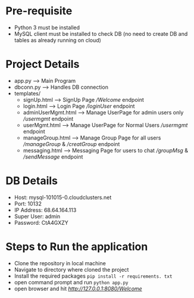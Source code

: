 # Pre-requisite
* Python 3 must be installed
* MySQL client must be installed to check DB (no need to create DB and tables as already running on cloud)

# Project Details
* app.py --> Main Program 
* dbconn.py --> Handles DB connection
* templates/
  * signUp.html --> SignUp Page */Welcome* endpoint
  * login.html --> Login Page */loginUser* endpoint
  * adminUserMgmt.html --> Manage UserPage for admin users only */usermgmt* endpoint
  * userMgmt.html  --> Manage UserPage for Normal Users */usermgmt* endpoint
  * manageGroup.html --> Manage Group Page for all users */manageGroup* & */creatGroup* endpoint 
  * messaging.html --> Messaging Page for users to chat */groupMsg* & */sendMessage* endpoint


# DB Details
* Host: mysql-101015-0.cloudclusters.net
* Port: 10132
* IP Address: 68.64.164.113
* Super User: admin
* Password: CtA4GXZY

# Steps to Run the application
* Clone the repository in local machine
* Navigate to directory where cloned the project
* Install the required packages ` pip install -r requirements. txt `
* open command prompt and run `python app.py`
* open browser and hit *http://127.0.0.1:8080/Welcome*


